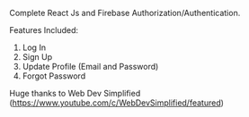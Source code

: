 Complete React Js and Firebase Authorization/Authentication.

Features Included:

  1. Log In
  2. Sign Up
  3. Update Profile (Email and Password)
  4. Forgot Password

Huge thanks to Web Dev Simplified (https://www.youtube.com/c/WebDevSimplified/featured)
